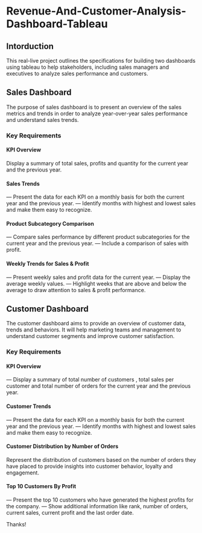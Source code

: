 # Revenue-And-Customer-Analysis-Dashboard-Tableau

## Intorduction
This real-live project outlines the specifications for building two dashboards using tableau to help stakeholders, including sales managers and executives to analyze sales performance and customers. 

## Sales Dashboard
The purpose of sales dashboard is to present an overview of the sales metrics and trends in order to analyze year-over-year sales performance and understand sales trends.

### Key Requirements

#### KPI Overview
Display a summary of total sales, profits and quantity for the current year and the previous year.

#### Sales Trends
—	Present the data for each KPI on a monthly basis for both the current year and the previous year.
—	Identify months with highest and lowest sales and make them easy to recognize.

#### Product Subcategory Comparison
—	Compare sales performance by different product subcategories for the current year and the previous year.
—	Include a comparison of sales with profit.

#### Weekly Trends for Sales & Profit
—	Present weekly sales and profit data for the current year.
—	Display the average weekly values.
—	Highlight weeks that are above and below the average to draw attention to sales & profit performance.

## Customer Dashboard
The customer dashboard aims to provide an overview of customer data, trends and behaviors. It will help marketing teams and management to understand customer segments and improve customer satisfaction.

### Key Requirements

#### KPI Overview
—	Display a summary of total number of customers , total sales per customer and total number of orders for the current year and the previous year.

#### Customer Trends
—	Present the data for each KPI on a monthly basis for both the current year and the previous year.
—	Identify months with highest and lowest sales and make them easy to recognize.

#### Customer Distribution by Number of Orders
Represent the distribution of customers based on the number of orders they have placed to provide insights into customer behavior, loyalty and engagement.

#### Top 10 Customers By Profit
—	Present the top 10 customers who have generated the highest profits for the company.
—	Show additional information like rank, number of orders, current sales, current profit and the last order date.

Thanks!





